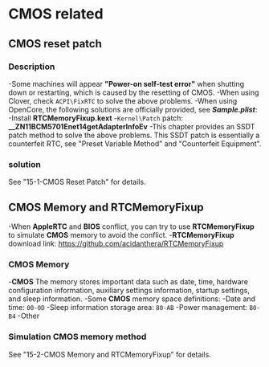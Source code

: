 # CMOS related

## CMOS reset patch

### Description

-Some machines will appear **"Power-on self-test error"** when shutting down or restarting, which is caused by the resetting of CMOS.
-When using Clover, check `ACPI\FixRTC` to solve the above problems.
-When using OpenCore, the following solutions are officially provided, see ***Sample.plist***:
  -Install **RTCMemoryFixup.kext**
  -`Kernel\Patch` patch: **__ZN11BCM5701Enet14getAdapterInfoEv**
-This chapter provides an SSDT patch method to solve the above problems. This SSDT patch is essentially a counterfeit RTC, see "Preset Variable Method" and "Counterfeit Equipment".

### solution

See "15-1-CMOS Reset Patch" for details.

## **CMOS** Memory and RTCMemoryFixup

-When **AppleRTC** and **BIOS** conflict, you can try to use **RTCMemoryFixup** to simulate **CMOS** memory to avoid the conflict.
-**RTCMemoryFixup** download link: <https://github.com/acidanthera/RTCMemoryFixup>

### **CMOS** Memory

-**CMOS** The memory stores important data such as date, time, hardware configuration information, auxiliary settings information, startup settings, and sleep information.
-Some **CMOS** memory space definitions:
  -Date and time: `00-0D`
  -Sleep information storage area: `80-AB`
  -Power management: `B0-B4`
  -Other

### Simulation **CMOS** memory method

See "15-2-CMOS Memory and RTCMemoryFixup" for details.
